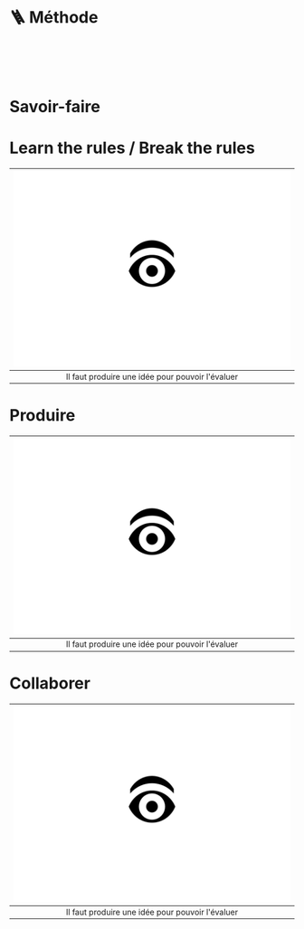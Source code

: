 # 🪜 Méthode

# &nbsp;

# Savoir-faire

# Learn the rules / Break the rules

|![](links/Eval44.gif) |
|:---:|
| Il faut produire une idée pour pouvoir l'évaluer |

# Produire  

|![](links/Eval44.gif) |
|:---:|
| Il faut produire une idée pour pouvoir l'évaluer |

# Collaborer  

|![](links/Eval44.gif) |
|:---:|
| Il faut produire une idée pour pouvoir l'évaluer |

<!-- # Prendre du plaisir  

|![](links/Eval44.gif) |
|:---:|
| Il faut produire une idée pour pouvoir l'évaluer | -->